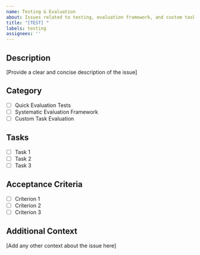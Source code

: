 ```yaml
---
name: Testing & Evaluation
about: Issues related to testing, evaluation framework, and custom tasks
title: "[TEST] "
labels: testing
assignees: ''
---
```


## Description
[Provide a clear and concise description of the issue]

## Category
- [ ] Quick Evaluation Tests
- [ ] Systematic Evaluation Framework
- [ ] Custom Task Evaluation

## Tasks
- [ ] Task 1
- [ ] Task 2
- [ ] Task 3

## Acceptance Criteria
- [ ] Criterion 1
- [ ] Criterion 2
- [ ] Criterion 3

## Additional Context
[Add any other context about the issue here] 